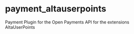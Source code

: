 # payment_altauserpoints
Payment Plugin for the Open Payments API for the extensions AltaUserPoints
